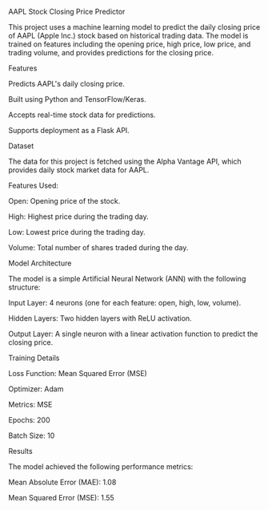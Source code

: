AAPL Stock Closing Price Predictor

This project uses a machine learning model to predict the daily closing price of AAPL (Apple Inc.) stock based on historical trading data. The model is trained on features including the opening price, high price, low price, and trading volume, and provides predictions for the closing price.

Features

Predicts AAPL's daily closing price.

Built using Python and TensorFlow/Keras.

Accepts real-time stock data for predictions.

Supports deployment as a Flask API.

Dataset

The data for this project is fetched using the Alpha Vantage API, which provides daily stock market data for AAPL.

Features Used:

Open: Opening price of the stock.

High: Highest price during the trading day.

Low: Lowest price during the trading day.

Volume: Total number of shares traded during the day.

Model Architecture

The model is a simple Artificial Neural Network (ANN) with the following structure:

Input Layer: 4 neurons (one for each feature: open, high, low, volume).

Hidden Layers: Two hidden layers with ReLU activation.

Output Layer: A single neuron with a linear activation function to predict the closing price.

Training Details

Loss Function: Mean Squared Error (MSE)

Optimizer: Adam

Metrics: MSE

Epochs: 200

Batch Size: 10

Results

The model achieved the following performance metrics:

Mean Absolute Error (MAE): 1.08

Mean Squared Error (MSE): 1.55
